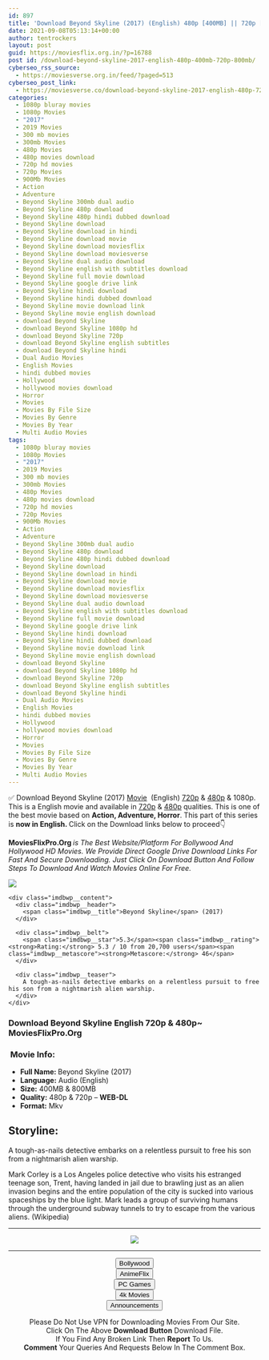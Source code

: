 ```yaml
---
id: 897
title: 'Download Beyond Skyline (2017) (English) 480p [400MB] || 720p [800MB]'
date: 2021-09-08T05:13:14+00:00
author: tentrockers
layout: post
guid: https://moviesflix.org.in/?p=16788
post id: /download-beyond-skyline-2017-english-480p-400mb-720p-800mb/
cyberseo_rss_source:
  - https://moviesverse.org.in/feed/?paged=513
cyberseo_post_link:
  - https://moviesverse.co/download-beyond-skyline-2017-english-480p-720p/
categories:
  - 1080p bluray movies
  - 1080p Movies
  - "2017"
  - 2019 Movies
  - 300 mb movies
  - 300mb Movies
  - 480p Movies
  - 480p movies download
  - 720p hd movies
  - 720p Movies
  - 900Mb Movies
  - Action
  - Adventure
  - Beyond Skyline 300mb dual audio
  - Beyond Skyline 480p download
  - Beyond Skyline 480p hindi dubbed download
  - Beyond Skyline download
  - Beyond Skyline download in hindi
  - Beyond Skyline download movie
  - Beyond Skyline download moviesflix
  - Beyond Skyline download moviesverse
  - Beyond Skyline dual audio download
  - Beyond Skyline english with subtitles download
  - Beyond Skyline full movie download
  - Beyond Skyline google drive link
  - Beyond Skyline hindi download
  - Beyond Skyline hindi dubbed download
  - Beyond Skyline movie download link
  - Beyond Skyline movie english download
  - download Beyond Skyline
  - download Beyond Skyline 1080p hd
  - download Beyond Skyline 720p
  - download Beyond Skyline english subtitles
  - download Beyond Skyline hindi
  - Dual Audio Movies
  - English Movies
  - hindi dubbed movies
  - Hollywood
  - hollywood movies download
  - Horror
  - Movies
  - Movies By File Size
  - Movies By Genre
  - Movies By Year
  - Multi Audio Movies
tags:
  - 1080p bluray movies
  - 1080p Movies
  - "2017"
  - 2019 Movies
  - 300 mb movies
  - 300mb Movies
  - 480p Movies
  - 480p movies download
  - 720p hd movies
  - 720p Movies
  - 900Mb Movies
  - Action
  - Adventure
  - Beyond Skyline 300mb dual audio
  - Beyond Skyline 480p download
  - Beyond Skyline 480p hindi dubbed download
  - Beyond Skyline download
  - Beyond Skyline download in hindi
  - Beyond Skyline download movie
  - Beyond Skyline download moviesflix
  - Beyond Skyline download moviesverse
  - Beyond Skyline dual audio download
  - Beyond Skyline english with subtitles download
  - Beyond Skyline full movie download
  - Beyond Skyline google drive link
  - Beyond Skyline hindi download
  - Beyond Skyline hindi dubbed download
  - Beyond Skyline movie download link
  - Beyond Skyline movie english download
  - download Beyond Skyline
  - download Beyond Skyline 1080p hd
  - download Beyond Skyline 720p
  - download Beyond Skyline english subtitles
  - download Beyond Skyline hindi
  - Dual Audio Movies
  - English Movies
  - hindi dubbed movies
  - Hollywood
  - hollywood movies download
  - Horror
  - Movies
  - Movies By File Size
  - Movies By Genre
  - Movies By Year
  - Multi Audio Movies
---
```

<div class="thecontent clearfix">
  <p>
    ✅ Download Beyond Skyline (2017) <a href="https://moviesverse.co/category/movies/" data-wpel-link="internal">Movie</a>&nbsp; (English) <a href="https://moviesverse.co/720p-movies/" data-wpel-link="internal">720p</a>&nbsp;&&nbsp;<a href="https://moviesverse.co/480p-movies/" data-wpel-link="internal">480p</a> & 1080p. This is a English movie and available in <a href="https://moviesverse.co/720p-movies/" data-wpel-link="internal">720p</a>&nbsp;&&nbsp;<a href="https://moviesverse.co/480p-movies/" data-wpel-link="internal">480p</a> qualities. This is one of the best movie based on <strong>Action, Adventure, Horror</strong>. This part of this series is <strong>now in <span>English. </span></strong><span>Click on the Download links below to proceed👇</span>
  </p>
  
  <p>
    <strong><span>MoviesFlixPro.Org&nbsp;</span></strong><em>is The Best Website/Platform For Bollywood And Hollywood HD Movies. We Provide Direct Google Drive Download Links For Fast And Secure Downloading. Just Click On Download Button And Follow Steps To&nbsp;Download And Watch Movies Online For Free.</em>
  </p>
  
  <div class="imdbwp imdbwp--movie dark">
    <div class="imdbwp__thumb">
      <a class="imdbwp__link" target="_blank" title="Beyond Skyline" href="https://www.imdb.com/title/tt1724970/" rel="nofollow external noopener noreferrer" data-wpel-link="external"><img class="imdbwp__img" src="https://m.media-amazon.com/images/M/MV5BNDBlMzY1MmMtMWUwMS00ODk5LWJiZDUtN2ZmZjJjYTRhMmNhXkEyXkFqcGdeQXVyMjU3NTI0Mg@@._V1_SX300.jpg" /></a>
    </div>
    
    <div class="imdbwp__content">
      <div class="imdbwp__header">
        <span class="imdbwp__title">Beyond Skyline</span> (2017)
      </div>
      
      <div class="imdbwp__belt">
        <span class="imdbwp__star">5.3</span><span class="imdbwp__rating"><strong>Rating:</strong> 5.3 / 10 from 20,700 users</span><span class="imdbwp__metascore"><strong>Metascore:</strong> 46</span>
      </div>
      
      <div class="imdbwp__teaser">
        A tough-as-nails detective embarks on a relentless pursuit to free his son from a nightmarish alien warship.
      </div>
    </div>
  </div>
  
  <h3>
    <span>Download Beyond Skyline English 720p & 480p~ MoviesFlixPro.Org</span>
  </h3>
  
  <h3>
    <span>&nbsp;Movie Info:&nbsp;</span>
  </h3>
  
  <ul>
    <li>
      <strong>Full Name: </strong>Beyond Skyline (2017)
    </li>
    <li>
      <strong>Language:</strong> Audio (English)
    </li>
    <li>
      <strong>Size:</strong> 400MB & 800MB
    </li>
    <li>
      <strong>Quality:</strong> 480p & 720p – <span><strong>WEB-DL</strong></span>
    </li>
    <li>
      <strong>Format:</strong>&nbsp;Mkv
    </li>
  </ul>
  
  <h2>
    <span>Storyline:</span>
  </h2>
  
  <p>
    A tough-as-nails detective embarks on a relentless pursuit to free his son from a nightmarish alien warship.
  </p>
  
  <div>
    Mark Corley is a Los Angeles police detective who visits his estranged teenage son, Trent, having landed in jail due to brawling just as an alien invasion begins and the entire population of the city is sucked into various spaceships by the blue light. Mark leads a group of surviving humans through the underground subway tunnels to try to escape from the various aliens. (Wikipedia)
  </div></p>
</div>

<center>
  </p> 
  
  <hr />
  
  <p>
    <a href="http://gdrivepro.xyz/join.php" data-wpel-link="external" target="_blank" rel="nofollow external noopener noreferrer"><img src="https://i.imgur.com/FhMdWdW.png" /></a>
  </p>
  
  <hr />
  
  <p>
    <a href="https://dogemovies.xyz" target="_blank" data-wpel-link="external" rel="nofollow external noopener noreferrer"><button class="button button5">Bollywood</button></a><br /> <a href="https://animeflix.in" target="_blank" data-wpel-link="external" rel="nofollow external noopener noreferrer"><button class="button button5">AnimeFlix</button></a><br /> <a href="https://gamesflix.net/" target="_blank" data-wpel-link="external" rel="nofollow external noopener noreferrer"><button class="button button5">PC Games</button></a><br /> <a href="https://uhdmovies.in" target="_blank" data-wpel-link="external" rel="nofollow external noopener noreferrer"><button class="button button5">4k Movies</button></a><br /> <a href="https://moviesverse.co/announcements/" target="_blank" data-wpel-link="internal" rel="noopener"><button class="button button5">Announcements</button></a>
  </p>
  
  <div class="alert alert-danger">
    Please Do Not Use VPN for Downloading Movies From Our Site.
  </div>
  
  <div class="alert alert-success">
    Click On The Above <strong>Download Button</strong> Download File.
  </div>
  
  <div class="alert alert-warning">
    If You Find Any Broken Link Then <strong>Report</strong> To Us.
  </div>
  
  <div class="alert alert-info">
    <strong>Comment</strong> Your Queries And Requests Below In The Comment Box.
  </div>
  
  <p>
    </center>
  </p>
